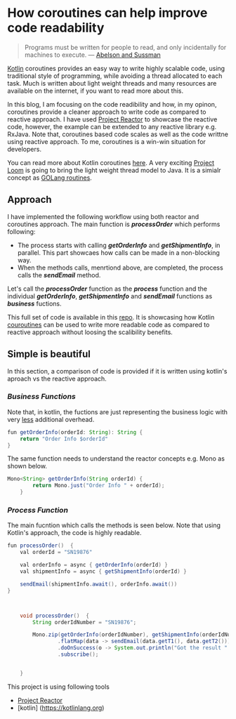 # How coroutines can help improve code readability
> Programs must be written for people to read, and only incidentally for machines to execute. — [Abelson and Sussman](https://en.wikiquote.org/wiki/Programming_languages)

[Kotlin](https://kotlinlang.org) coroutines provides an easy way to write highly scalable code, using traditional style of programming, while avoiding a thread allocated to each task. Much is written about light weight threads and many resources are available on the internet, if you want to read more about this. 

In this blog, I am focusing on the code readibility and how, in my opinon, coroutines provide a cleaner approach to write code as compared to reactive approach. I have used [Project Reactor](https://projectreactor.io) to showcase the reactive code, however, the example can be extended to any reactive library e.g. RxJava. Note that, coroutines based code scales as well as the code writtne using reactive approach. To me, coroutines is a win-win situation for developers.

You can read more about Kotlin coroutines [here](https://kotlinlang.org/docs/reference/coroutines-overview.html). A very exciting [Project Loom](https://openjdk.java.net/projects/loom/) is going to bring the light weight thread model to Java. It is a simialr concept as [GOLang routines](https://tour.golang.org/concurrency/1). 

## Approach
I have implemented the following workflow using both reactor and coroutines approach. The main function is **_processOrder_** which performs following: 
- The process starts with calling **_getOrderInfo_** and **_getShipmentInfo_**, in parallel. This part showcaes how calls can be made in a non-blocking way.
- When the methods calls, menrtiond above, are completed, the process calls the **_sendEmail_** method. 

Let's call the **_processOrder_** function as the **_process_** function and the individual **_getOrderInfo_**, **_getShipmentInfo_** and **_sendEmail_** functions as **_business_** fuctions.


This full set of code is available in this [repo](https://github.com/masoodfaisal/coroutines-reactive-code-clarity). It is showcasing how Kotlin [couroutines](https://kotlinlang.org/docs/reference/coroutines-overview.html) can be used to write more readable code as compared to reactive approach without loosing the scalibility benefits.

## Simple is beautiful

In this section, a comparison of code is provided if it is written using kotlin's aproach vs the reactive approach.

### **_Business Functions_**

Note that, in kotlin, the fuctions are just representing the business logic with very [less](https://medium.com/@elye.project/understanding-suspend-function-of-coroutines-de26b070c5ed) additional overhead.
```java
fun getOrderInfo(orderId: String): String {
    return "Order Info $orderId"
} 
```

The same function needs to understand the reactor concepts e.g. Mono as shown below. 
```java
Mono<String> getOrderInfo(String orderId) {
        return Mono.just("Order Info " + orderId);
    }
```

### **_Process Function_**
The main fucntion which calls the methods is seen below.
Note that using Kotlin's approach, the code is highly readable.

```java
fun processOrder()  {
    val orderId = "SN19876"

    val orderInfo = async { getOrderInfo(orderId) }
    val shipmentInfo = async { getShipmentInfo(orderId) }

    sendEmail(shipmentInfo.await(), orderInfo.await())
}
```

```java


    void processOrder()  {
        String orderIdNumber = "SN19876";

        Mono.zip(getOrderInfo(orderIdNumber), getShipmentInfo(orderIdNumber))
                .flatMap(data -> sendEmail(data.getT1(), data.getT2()))
                .doOnSuccess(o -> System.out.println("Got the result " + o))
                .subscribe();


    }
```

This project is using following tools 
-   [Project Reactor](https://projectreactor.io)
-   [kotlin] (https://kotlinlang.org)

